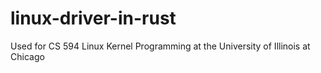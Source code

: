 # linux-driver-in-rust
Used for CS 594 Linux Kernel Programming at the University of Illinois at Chicago
